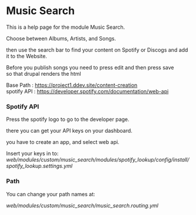 # Music Search
This is a help page for the module Music Search.

Choose between Albums, Artists, and Songs.

then use the search bar to find your content on Spotify or Discogs and add it to the Website.

Before you publish songs you need to press edit and then press save \
so that drupal renders the html

Base Path : https://project1.ddev.site/content-creation \
spotify API : https://developer.spotify.com/documentation/web-api

### Spotify API
Press the spotify logo to go to the developer page.

there you can get your API keys on your dashboard.

you have to create an app, and select web api.

Insert your keys in to:
*web/modules/custom/music_search/modules/spotify_lookup/config/install/spotify_lookup.settings.yml*

### Path
You can change your path names at:

*web/modules/custom/music_search/music_search.routing.yml*
